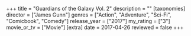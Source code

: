 +++
title = "Guardians of the Galaxy Vol. 2"
description = ""
[taxonomies]
director = ["James Gunn"] 
genres = ["Action", "Adventure", "Sci-Fi", "Comicbook", "Comedy"]
release_year = ["2017"]
my_rating = ["3"]
movie_or_tv = ["Movie"]
[extra]
date = 2017-04-26
reviewed = false
+++

